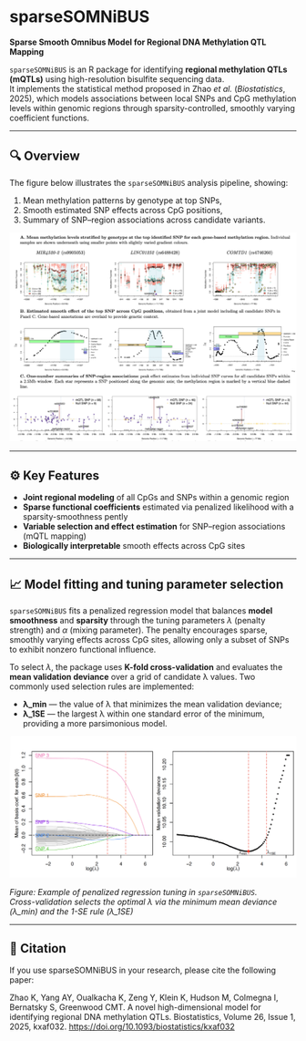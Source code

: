 # sparseSOMNiBUS

**Sparse Smooth Omnibus Model for Regional DNA Methylation QTL Mapping**

`sparseSOMNiBUS` is an R package for identifying **regional methylation QTLs (mQTLs)** using high-resolution bisulfite sequencing data.  
It implements the statistical method proposed in Zhao *et al.* (*Biostatistics*, 2025), which models associations between local SNPs and CpG methylation levels within genomic regions through sparsity-controlled, smoothly varying coefficient functions.

---

## 🔍 Overview

The figure below illustrates the `sparseSOMNiBUS` analysis pipeline, showing:
1. Mean methylation patterns by genotype at top SNPs,  
2. Smooth estimated SNP effects across CpG positions,  
3. Summary of SNP–region associations across candidate variants.

<p align="center">
  <img src="src/overview.png" width="800"/>
</p>

---

## ⚙️ Key Features

- **Joint regional modeling** of all CpGs and SNPs within a genomic region  
- **Sparse functional coefficients** estimated via penalized likelihood with a sparsity-smoothness pently
- **Variable selection and effect estimation** for SNP–region associations (mQTL mapping)  
- **Biologically interpretable** smooth effects across CpG sites  


---

## 📈 Model fitting and tuning parameter selection

`sparseSOMNiBUS` fits a penalized regression model that balances **model smoothness** and **sparsity** through the tuning parameters *λ* (penalty strength) and *α* (mixing parameter).
The penalty encourages sparse, smoothly varying effects across CpG sites, allowing only a subset of SNPs to exhibit nonzero functional influence.

To select *λ*, the package uses **K-fold cross-validation** and evaluates the **mean validation deviance** over a grid of candidate λ values.
Two commonly used selection rules are implemented:

- **λ_min** — the value of λ that minimizes the mean validation deviance;  
- **λ_1SE** — the largest λ within one standard error of the minimum, providing a more parsimonious model.

<p align="center">
  <img src="src/path.png" width="600"/>
</p>



*Figure: Example of penalized regression tuning in `sparseSOMNiBUS`.  
Cross-validation selects the optimal λ via the minimum mean deviance (λ_min) and the 1-SE rule (λ_1SE)*

---

## 📄 Citation

If you use sparseSOMNiBUS in your research, please cite the following paper:

Zhao K, Yang AY, Oualkacha K, Zeng Y, Klein K, Hudson M, Colmegna I, Bernatsky S, Greenwood CMT.
A novel high-dimensional model for identifying regional DNA methylation QTLs.
Biostatistics, Volume 26, Issue 1, 2025, kxaf032.
https://doi.org/10.1093/biostatistics/kxaf032

